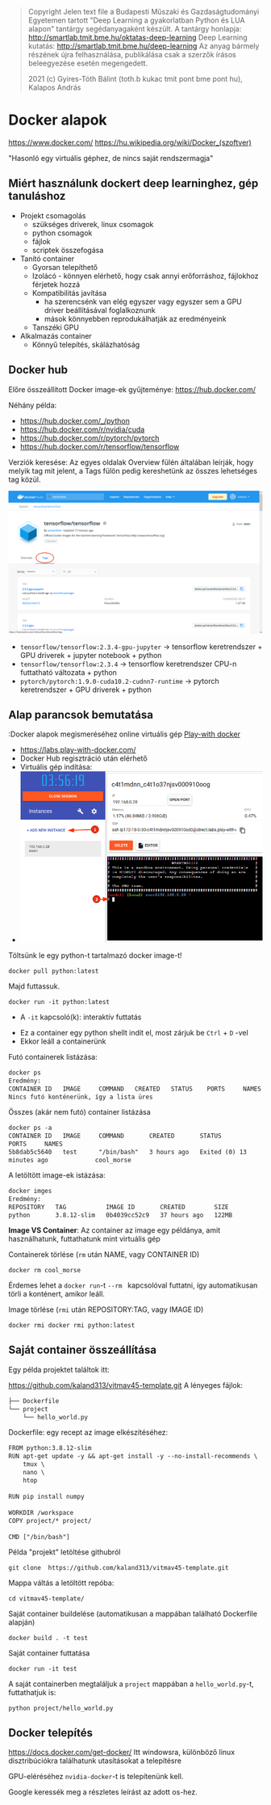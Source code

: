 > Copyright Jelen text file a Budapesti Műszaki és Gazdaságtudományi Egyetemen tartott "Deep Learning a gyakorlatban Python és LUA alapon" tantárgy segédanyagaként készült. A tantárgy honlapja: http://smartlab.tmit.bme.hu/oktatas-deep-learning Deep Learning kutatás: http://smartlab.tmit.bme.hu/deep-learning Az anyag bármely részének újra felhasználása, publikálása csak a szerzők írásos beleegyezése esetén megengedett.
>
> 2021 (c) Gyires-Tóth Bálint (toth.b kukac tmit pont bme pont hu), Kalapos András

# Docker alapok

https://www.docker.com/
https://hu.wikipedia.org/wiki/Docker_(szoftver)

"Hasonló egy virtuális géphez, de nincs saját rendszermagja"

## Miért használunk dockert deep learninghez, gép tanuláshoz

- Projekt csomagolás 
  - szükséges driverek, linux csomagok
  - python csomagok 
  - fájlok
  - scriptek összefogása
- Tanító container 
  - Gyorsan telepíthető
  - Izolácó - könnyen elérhető, hogy csak annyi erőforráshoz, fájlokhoz férjetek hozzá
  - Kompatibilitás javítása
    - ha szerencsénk van elég egyszer vagy egyszer sem a GPU driver beállításával foglalkoznunk
    - mások könnyebben reprodukálhatják az eredményeink
  - Tanszéki GPU
- Alkalmazás container
  - Könnyű telepítés, skálázhatóság

## Docker hub

Előre összeállított Docker image-ek gyűjteménye: https://hub.docker.com/

Néhány példa: 

- https://hub.docker.com/_/python
- https://hub.docker.com/r/nvidia/cuda
- https://hub.docker.com/r/pytorch/pytorch
- https://hub.docker.com/r/tensorflow/tensorflow

Verziók keresése: Az egyes oldalak Overview fülén általában leírják, hogy melyik tag mit jelent, a Tags fülön pedig kereshetünk az összes lehetséges tag közül.

![](.github/image-20210909151556780.png)

- `tensorflow/tensorflow:2.3.4-gpu-jupyter` -> tensorflow keretrendszer + GPU driverek + jupyter notebook + python
- `tensorflow/tensorflow:2.3.4` ->  tensorflow keretrendszer CPU-n futtatható változata + python
- `pytorch/pytorch:1.9.0-cuda10.2-cudnn7-runtime` -> pytorch keretrendszer + GPU driverek + python

## Alap parancsok bemutatása

:Docker alapok megismeréséhez online virtuális gép [Play-with docker](https://labs.play-with-docker.com/ )

- https://labs.play-with-docker.com/ 
- Docker Hub regisztráció után elérhető
- Virtuális gép indítása: 
- ![image-20210909163804174](.github/image-20210909163804174.png)

Töltsünk le egy python-t tartalmazó docker image-t! 

    docker pull python:latest

Majd futtassuk.

    docker run -it python:latest

* A `-it` kapcsoló(k): interaktív futtatás

- Ez a container egy python shellt indít el, most zárjuk be `Ctrl` + `D` -vel
- Ekkor leáll a containerünk

Futó containerek listázása:

    docker ps
    Eredmény:
    CONTAINER ID   IMAGE     COMMAND   CREATED   STATUS    PORTS     NAMES
    Nincs futó konténerünk, így a lista üres

Összes (akár nem futó) container listázása

    docker ps -a
    CONTAINER ID   IMAGE     COMMAND       CREATED       STATUS                      PORTS     NAMES
    5b8dab5c5640   test      "/bin/bash"   3 hours ago   Exited (0) 13 minutes ago             cool_morse

A letöltött image-ek istázása: 

    docker imges
    Eredmény:
    REPOSITORY   TAG           IMAGE ID       CREATED        SIZE
    python       3.8.12-slim   0b4039cc52c9   37 hours ago   122MB

**Image VS Container**: Az container az image egy példánya, amit használhatunk, futtathatunk mint virtuális gép

Containerek törlése (`rm` után  NAME, vagy CONTAINER ID)

    docker rm cool_morse

Érdemes lehet a `docker run`-t  `--rm ` kapcsolóval futtatni, így automatikusan törli a konténert, amikor leáll.

Image törlése  (`rmi` után  REPOSITORY:TAG, vagy IMAGE  ID)

    docker rmi docker rmi python:latest

## Saját container összeállítása

Egy példa projektet találtok itt: 

https://github.com/kaland313/vitmav45-template.git
A lényeges fájlok:

    ├── Dockerfile
    └── project
        └── hello_world.py

Dockerfile: egy recept az image elkészítéséhez:

    FROM python:3.8.12-slim
    RUN apt-get update -y && apt-get install -y --no-install-recommends \
        tmux \
        nano \
        htop
     
    RUN pip install numpy
    
    WORKDIR /workspace
    COPY project/* project/
    
    CMD ["/bin/bash"]

 Példa "projekt" letöltése githubról

    git clone  https://github.com/kaland313/vitmav45-template.git

Mappa váltás a letöltött repóba:

    cd vitmav45-template/ 

Saját container buildelése (automatikusan a mappában található Dockerfile alapján)

    docker build . -t test

Saját container futtatása

    docker run -it test

A saját containerben megtaláljuk a `project` mappában a `hello_world.py`-t, futtathatjuk is:

    python project/hello_world.py

## Docker telepítés

https://docs.docker.com/get-docker/ Itt windowsra, különböző linux disztribúciókra találhatunk utasításokat a telepítésre

GPU-eléréséhez `nvidia-docker`-t is telepítenünk kell.

Google keressék meg a részletes leírást az adott os-hez.
